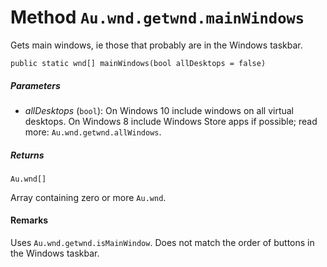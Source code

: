 # Method `Au.wnd.getwnd.mainWindows`

Gets main windows, ie those that probably are in the Windows taskbar.

```
public static wnd[] mainWindows(bool allDesktops = false)
```

##### Parameters

- *allDesktops*  (`bool`):
    On Windows 10 include windows on all virtual desktops. On Windows 8 include Windows Store apps if possible; read more: `Au.wnd.getwnd.allWindows`.

##### Returns

`Au.wnd[]`

Array containing zero or more `Au.wnd`.

#### Remarks

Uses `Au.wnd.getwnd.isMainWindow`. Does not match the order of buttons in the Windows taskbar.